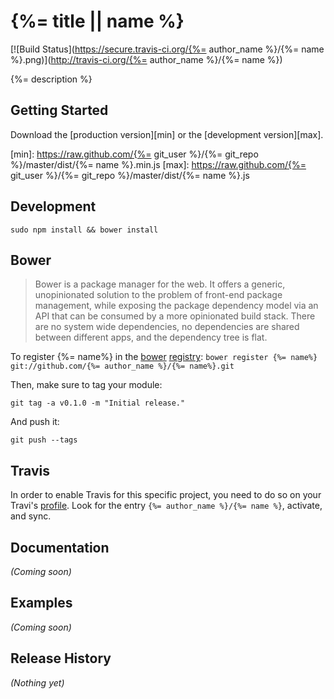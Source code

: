 # {%= title || name %}

[![Build Status](https://secure.travis-ci.org/{%= author_name %}/{%= name %}.png)](http://travis-ci.org/{%= author_name %}/{%= name %})

{%= description %}

## Getting Started
Download the [production version][min] or the [development version][max].

[min]: https://raw.github.com/{%= git_user %}/{%= git_repo %}/master/dist/{%= name %}.min.js
[max]: https://raw.github.com/{%= git_user %}/{%= git_repo %}/master/dist/{%= name %}.js

## Development
`sudo npm install && bower install`

## Bower
>Bower is a package manager for the web. It offers a generic, unopinionated solution to the problem of front-end package management, while exposing the package dependency model via an API that can be consumed by a more opinionated build stack. There are no system wide dependencies, no dependencies are shared between different apps, and the dependency tree is flat.

To register {%= name%} in the [bower](http://bower.io/) [registry](http://sindresorhus.com/bower-components/):
`bower register {%= name%} git://github.com/{%= author_name %}/{%= name%}.git`

Then, make sure to tag your module:

`git tag -a v0.1.0 -m "Initial release."`

And push it:

`git push --tags`


## Travis
In order to enable Travis for this specific project, you need to do so on your Travi's [profile](https://travis-ci.org/profile). Look for the entry `{%= author_name %}/{%= name %}`, activate, and sync.

## Documentation
_(Coming soon)_

## Examples
_(Coming soon)_

## Release History
_(Nothing yet)_
